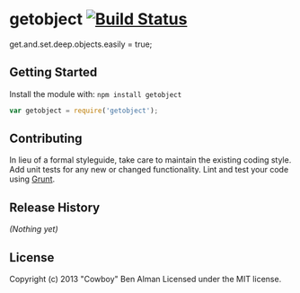 # getobject [![Build Status](https://secure.travis-ci.org/cowboy/node-getobject.png?branch=master)](http://travis-ci.org/cowboy/node-getobject)

get.and.set.deep.objects.easily = true;

## Getting Started
Install the module with: `npm install getobject`

```javascript
var getobject = require('getobject');
```

## Contributing
In lieu of a formal styleguide, take care to maintain the existing coding style. Add unit tests for any new or changed functionality. Lint and test your code using [Grunt](http://gruntjs.com/).

## Release History
_(Nothing yet)_

## License
Copyright (c) 2013 "Cowboy" Ben Alman
Licensed under the MIT license.